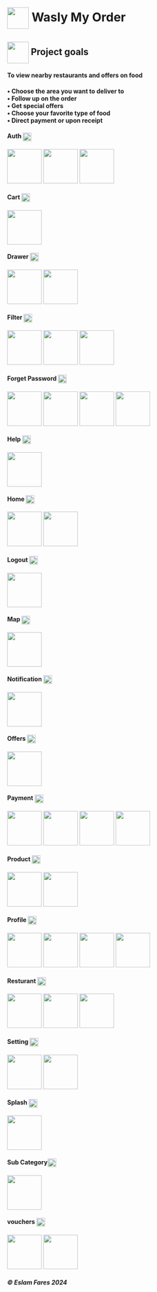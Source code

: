 <h1> <img align="center" height="50" src="https://i.ibb.co/0qYFKx8/icon.png">  Wasly My Order </h1> 

 <h2> <img align="center" height="50" src=""> Project goals</h2>

<h4>To view nearby restaurants and offers on food<h4>
• Choose the area you want to deliver to<br />
• Follow up on the order<br />
• Get special offers<br />
• Choose your favorite type of food<br />
• Direct payment or upon receipt<br />

</p>

<h4>Auth  <img align="center" height="20" src="https://icons.veryicon.com/png/o/miscellaneous/simple-line-icon/authentication-16.png"></h4>

<p float="left">
  <img src="https://i.ibb.co/SBRsKtB/1.png
  " width="80" />
  <img src="https://i.ibb.co/K2RkyQ1/2.png
  " width="80" />
  <img src="https://i.ibb.co/nC0F6nn/3.png" width="80" />
</p>

<h4>Cart  <img align="center" height="20" src="https://cdn-icons-png.freepik.com/512/5163/5163709.png"></h4>
<p float="left">
  <img src="https://i.ibb.co/5jQJWn1/1.png" width="80" />

</p>

<h4>Drawer <img align="center" height="20" src="https://png.pngtree.com/png-vector/20190419/ourmid/pngtree-vector-list-icon-png-image_956420.jpg"></h4>
<p float="left">
  <img src="https://i.ibb.co/d405GWY/1.png
  " width="80" />
  <img src="https://i.ibb.co/wgtZqx8/2.png" width="80" />
</p>

<h4>Filter  <img align="center" height="20" src="https://cdn-icons-png.flaticon.com/512/3879/3879871.png"></h4>
<p float="left">
  <img src="https://i.ibb.co/4Nbx0bG/1.png
  " width="80" />
  <img src="https://i.ibb.co/mvkssRz/2.png
  " width="80" />
  <img src="https://i.ibb.co/80BYmpP/3.png" width="80" />
</p>

<h4>Forget Password  <img align="center" height="20" src="https://cdn-icons-png.freepik.com/512/6357/6357068.png"></h4>
<p float="left">
  <img src="https://i.ibb.co/6DgHxzy/1.png
  " width="80" />
  <img src="https://i.ibb.co/9rkWRBg/2.png
  " width="80" />
  <img src="https://i.ibb.co/1f06L08/3.png
  " width="80" />
  <img src="https://i.ibb.co/RT7qpPT/4.png" width="80" />
</p>

<h4>Help <img align="center" height="20" src="https://cdn-icons-png.flaticon.com/512/682/682055.png"></h4>
<p float="left">
  <img src="https://i.ibb.co/syJ3wz7/1.png" width="80" />
</p>

<h4>Home <img align="center" height="20" src="https://cdn-icons-png.freepik.com/512/5973/5973800.png"></h4>
<p float="left">
  <img src="https://i.ibb.co/sJBr03h/1.png
  "width="80" />
  <img src="https://i.ibb.co/sJBr03h/1.png
  " width="80" />
</p>


<h4>Logout <img align="center" height="20" src="https://cdn-icons-png.flaticon.com/512/4400/4400629.png"></h4>
<p float="left">
  <img src="https://i.ibb.co/1Zz6Zby/1.png" width="80" />
</p>



<h4>Map <img align="center" height="20" src="https://cdn-icons-png.freepik.com/512/235/235861.png"></h4>
<p float="left">
  <img src="https://i.ibb.co/SxW9fmv/1.png" width="80" />
 
</p>



<h4>Notification <img align="center" height="20" src="https://e7.pngegg.com/pngimages/611/697/png-clipart-emergency-notification-system-push-technology-email-message-alarm-miscellaneous-electronics.png"></h4>
<p float="left">
  <img src="https://i.ibb.co/YBVF2vF/1.png" width="80" />
</p>




<h4>Offers <img align="center" height="20" src="https://cdn-icons-png.flaticon.com/512/2331/2331980.png"></h4>
<p float="left">
  <img src="https://i.ibb.co/1YCWBPb/1.png" width="80" />
</p>




<h4>Payment <img align="center" height="20" src="https://cdn-icons-png.flaticon.com/512/4108/4108843.png"></h4>
<p float="left">
  <img src="https://i.ibb.co/km1YDVN/1.png
  " width="80" />
  <img src="https://i.ibb.co/S0d6vZ5/2.png
  " width="80" />
  <img src="https://i.ibb.co/r6ptFBp/3.png
  " width="80" />
  <img src="https://i.ibb.co/CbthCNS/4.png" width="80" />
</p>




<h4>Product <img align="center" height="20" src="https://cdn3d.iconscout.com/3d/premium/preview/product-5806313-4863042.png?f=webp&h=700"></h4>
<p float="left">
  <img src="https://i.ibb.co/qn1yvKM/1.png" width="80" />
  <img src="https://i.ibb.co/8KpNDdF/2.png" width="80" />
</p>




<h4>Profile <img align="center" height="20" src="https://cdn-icons-png.flaticon.com/512/5987/5987424.png"></h4>
<p float="left">
  <img src="https://i.ibb.co/X7T4zRr/1.png
  " width="80" />
  <img src="https://i.ibb.co/hM3S17M/2.png
  " width="80" />
  <img src="https://i.ibb.co/xgz2ZL8/3.png
  " width="80" />
  <img src="https://i.ibb.co/D1j7LQ0/4.png" width="80" />
</p>




<h4>Resturant <img align="center" height="20" src="https://cdn-icons-png.freepik.com/512/8280/8280802.png"></h4>
<p float="left">
  <img src="https://i.ibb.co/j6XNs8d/1.png
  " width="80" />
  <img src="https://i.ibb.co/gtVjyfD/2.png
  " width="80" />
  <img src="https://i.ibb.co/KbWTkjW/3.png" width="80" />
</p>




<h4>Setting <img align="center" height="20" src="https://static.vecteezy.com/system/resources/thumbnails/022/451/244/small_2x/settings-icon-gear-3d-render-png.png"></h4>
<p float="left">
  <img src="https://i.ibb.co/BBnN6j0/1.png
  " width="80" />
  <img src="https://i.ibb.co/7ksYXdf/2.png" width="80" />
</p>




<h4>Splash <img align="center" height="20" src="https://img.freepik.com/free-vector/loading-circles-blue-gradient_78370-2646.jpg?size=338&ext=jpg&ga=GA1.1.735520172.1710288000&semt=ais"></h4>
<p float="left">
  <img src="https://i.ibb.co/L009GZR/1.png" width="80" />
</p>




<h4>Sub Category<img align="center" height="20" src="https://static.thenounproject.com/png/929019-200.png"></h4>
<p float="left">
  <img src="https://i.ibb.co/gWVp6hR/1.png" width="80" />
</p>




<h4>vouchers <img align="center" height="20" src="https://icons.veryicon.com/png/o/commerce-shopping/o2o-business-platform/coupon-59.png"></h4>
<p float="left">
  <img src="https://i.ibb.co/28p316N/1.png" width="80" />
  <img src="https://i.ibb.co/J5wWcbb/2.png" width="80" />
</p>



<h5> ©️ Eslam Fares 2024</h5>